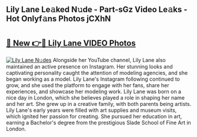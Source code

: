 ## Lily Lane Le𝚊ked N𝚞de - Part-sGz Video Le𝚊ks - Hot Onlyf𝚊ns Photos jCXhN

# <h2><a href="http://ab26949.deff.icu/?id=Lily+Lane">🔗 New 👉🔴 Lily Lane VIDEO Photos</a></h2>

[![Lily Lane N𝚞des](https://i.imgur.com/rIISA9y.gif)](http://ab26949.deff.icu/?id=Lily+Lane)
Alongside her YouTube channel, Lily Lane also maintained an active presence on Instagram. Her stunning looks and captivating personality caught the attention of modeling agencies, and she began working as a model. Lily Lane's Instagram following continued to grow, and she used the platform to engage with her fans, share her experiences, and showcase her modeling work. Lily Lane was born on a nice day in London, which she believes played a role in shaping her name and her art. She grew up in a creative family, with both parents being artists. Lily Lane's early years were filled with art supplies and museum visits, which ignited her passion for creating. She pursued her education in art, earning a Bachelor's degree from the prestigious Slade School of Fine Art in London.
